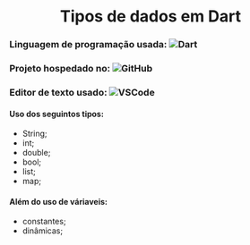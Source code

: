 <h1 align="center"> Tipos de dados em Dart </h1>

### Linguagem de programação usada: ![Dart](https://img.shields.io/badge/-Dart-00B4AB?style=flat-square&logo=Dart)
### Projeto hospedado no: ![GitHub](https://img.shields.io/badge/-GitHub-181717?style=flat-square&logo=github)
### Editor de texto usado: ![VSCode](http://img.shields.io/badge/-VS%20Code-007ACC?style=flat-square&logo=visual-studio-code&logoColor=ffffff)

#### Uso dos seguintos tipos:
- String;
- int;
- double;
- bool;
- list;
- map;

#### Além do uso de váriaveis:
- constantes;
- dinâmicas;
